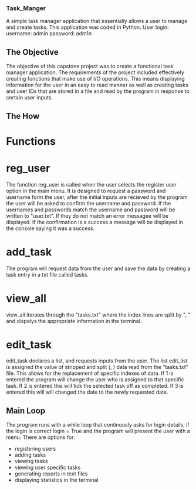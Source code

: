 ### Task_Manger
A simple task manager application that essentially allows a user to manage and create tasks. This application was coded in Python.
User login:
username: admin
password: adm1n

## The Objective
The objective of this capstone project was to create a functional task manager application. The requirements of the project included effectively creating functions that make use of I/O operations.
This means displaying information for the user in an easy to read manner as well as creating tasks and user IDs that are stored in a file and read by the program in response to certain user inputs.

## The How

# Functions

# reg_user

The function reg_user is called when the user selects the register user option in the main menu. It is designed to request a password and username form the user, after the initial
inputs are recieved by the program the user will be asked to confirm the username and password. If the usernames and passwords match the username and password will be written to "user.txt".
If they do not match an error messagee will be displayed. If the confirmation is a success a message will be displayed in the console saying it was a success.

# add_task

The program will request data from the user and save the data by creating a task entry in a txt file called tasks.

# view_all

view_all iterates through the "tasks.txt" where the index lines are split by ", " and dispalys the appropriate information in the terminal.

# edit_task

edit_task declares a list, and requests inputs from the user. The list edit_list is assigned the value of stripped and split (, ) data read from the "tasks.txt" file.
This allows for the replacement of specific indexes of data.
If 1 is entered the program will change the user who is assigned to that specific task.
If 2 is entered this will tick the selected task off as completed. If 3 is entered this will will changed the date to the newly requested date.

##  Main Loop
The program runs with a while loop that continously asks for login details, if the login is correct login = True and the program will present the user with a menu.
There are options for:
  * registering users
  * adding tasks
  * viewing tasks
  * viewing user specific tasks
  * generating reports in text files
  * displaying statistics in the terminal
